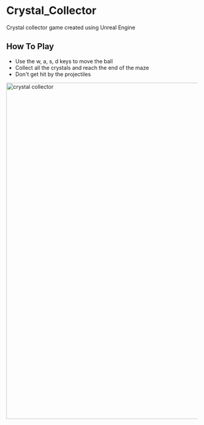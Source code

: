# Crystal_Collector

Crystal collector game created using Unreal Engine

## How To Play
* Use the w, a, s, d keys to move the ball
* Collect all the crystals and reach the end of the maze
* Don't get hit by the projectiles


<img width="885" alt="crystal collector" src="https://user-images.githubusercontent.com/79835146/196314820-69c7e881-529a-4ef9-9104-65f7707572c0.PNG">
